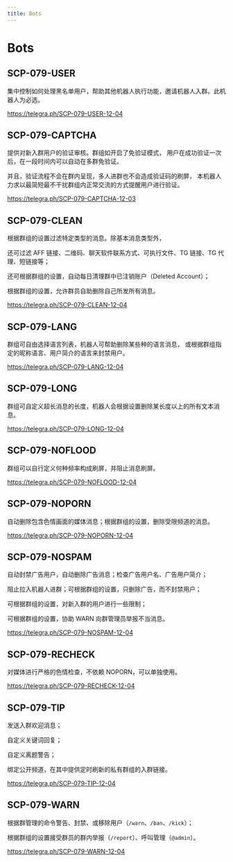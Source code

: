 ```yaml
---
title: Bots
---
```


<link rel="stylesheet" href="/css/chinese.css">

# Bots

## SCP-079-USER

集中控制如何处理黑名单用户，帮助其他机器人执行功能，邀请机器人入群。此机器人为必选。

<https://telegra.ph/SCP-079-USER-12-04>

## SCP-079-CAPTCHA

提供对新入群用户的验证审核。群组如开启了免验证模式，
用户在成功验证一次后，在一段时间内可以自动在多群免验证。

并且，验证流程不会在群内呈现，多人进群也不会造成验证码的刷屏，
本机器人力求以最简短最不干扰群组内正常交流的方式提醒用户进行验证。

<https://telegra.ph/SCP-079-CAPTCHA-12-03>

## SCP-079-CLEAN

根据群组的设置过滤特定类型的消息。除基本消息类型外，

还可过滤 AFF 链接、二维码、聊天软件联系方式、可执行文件、TG 链接、TG 代理、短链接等；

还可根据群组的设置，自动每日清理群中已注销账户（Deleted Account）；

根据群组的设置，允许群员自助删除自己所发所有消息。

<https://telegra.ph/SCP-079-CLEAN-12-04>

## SCP-079-LANG

群组可自由选择语言列表，机器人可帮助删除某些种的语言消息，
或根据群组指定的昵称语言、用户简介的语言来封禁用户。

<https://telegra.ph/SCP-079-LANG-12-04>

## SCP-079-LONG

群组可自定义超长消息的长度，机器人会根据设置删除某长度以上的所有文本消息。

<https://telegra.ph/SCP-079-LONG-12-04>

## SCP-079-NOFLOOD

群组可以自行定义何种频率构成刷屏，并阻止消息刷屏。

<https://telegra.ph/SCP-079-NOFLOOD-12-04>

## SCP-079-NOPORN

自动删除包含色情画面的媒体消息；根据群组的设置，删除受限频道的消息。

<https://telegra.ph/SCP-079-NOPORN-12-04>

## SCP-079-NOSPAM

自动封禁广告用户，自动删除广告消息；检查广告用户名、广告用户简介；

阻止拉入机器人进群；可根据群组的设置，只删除广告，而不封禁用户；

可根据群组的设置，对新入群的用户进行一些限制；

可根据群组的设置，协助 WARN 向群管理员举报不当消息。

<https://telegra.ph/SCP-079-NOSPAM-12-04>

## SCP-079-RECHECK

对媒体进行严格的色情检查，不依赖 NOPORN，可以单独使用。

<https://telegra.ph/SCP-079-RECHECK-12-04>

## SCP-079-TIP

发送入群欢迎消息；

自定义关键词回复；

自定义离题警告；

绑定公开频道，在其中提供定时刷新的私有群组的入群链接。

<https://telegra.ph/SCP-079-TIP-12-04>

## SCP-079-WARN

根据群管理的命令警告、封禁、或移除用户（`/warn`、`/ban`、`/kick`）；

根据群组的设置接受群员的群内举报（`/report`）、呼叫管理（`@admin`）。

<https://telegra.ph/SCP-079-WARN-12-04>
